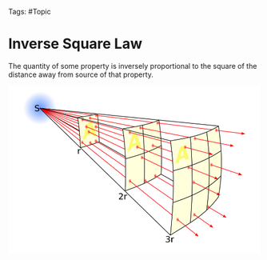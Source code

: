 Tags: #Topic 

# Inverse Square Law

The quantity of some property is inversely proportional to the square of the distance away from source of that property.

![](../attachments/inverse_square_law.svg)